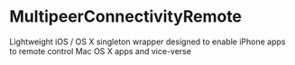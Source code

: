 # MultipeerConnectivityRemote
Lightweight iOS / OS X singleton wrapper designed to enable iPhone apps to remote control Mac OS X apps and vice-verse
